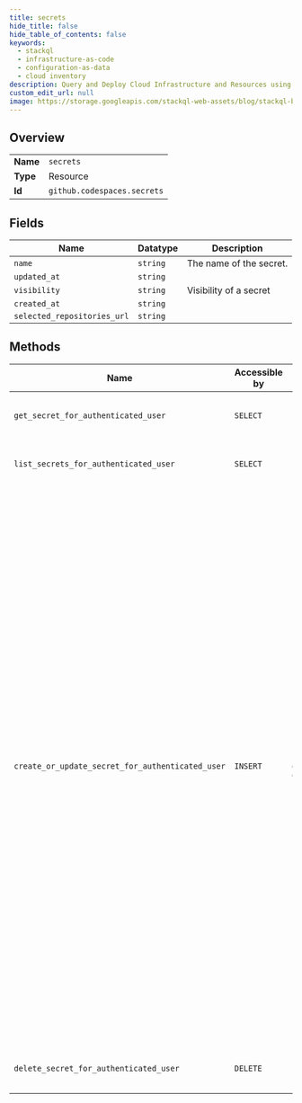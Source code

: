 ```yaml
---
title: secrets
hide_title: false
hide_table_of_contents: false
keywords:
  - stackql
  - infrastructure-as-code
  - configuration-as-data
  - cloud inventory
description: Query and Deploy Cloud Infrastructure and Resources using SQL
custom_edit_url: null
image: https://storage.googleapis.com/stackql-web-assets/blog/stackql-blog-post-featured-image.png
---
```

  
    

## Overview
<table><tbody>
<tr><td><b>Name</b></td><td><code>secrets</code></td></tr>
<tr><td><b>Type</b></td><td>Resource</td></tr>
<tr><td><b>Id</b></td><td><code>github.codespaces.secrets</code></td></tr>
</tbody></table>

## Fields
| Name | Datatype | Description |
| ---- | -------- | ----------- |
| `name` | `string` | The name of the secret. |
| `updated_at` | `string` |  |
| `visibility` | `string` | Visibility of a secret |
| `created_at` | `string` |  |
| `selected_repositories_url` | `string` |  |
## Methods
| Name | Accessible by | Required Params | Description |
| ---- | ------------- | --------------- | ----------- |
| `get_secret_for_authenticated_user` | `SELECT` | `secret_name` | Gets a secret available to a user's codespaces without revealing its encrypted value.<br />You must authenticate using an access token with the `user` or `read:user` scope to use this endpoint. User must have Codespaces access to use this endpoint. |
| `list_secrets_for_authenticated_user` | `SELECT` |  | Lists all secrets available for a user's Codespaces without revealing their<br />encrypted values.<br />You must authenticate using an access token with the `user` or `read:user` scope to use this endpoint. User must have Codespaces access to use this endpoint. |
| `create_or_update_secret_for_authenticated_user` | `INSERT` | `secret_name, data__encrypted_value, data__key_id` | Creates or updates a secret for a user's codespace with an encrypted value. Encrypt your secret using<br />[LibSodium](https://libsodium.gitbook.io/doc/bindings_for_other_languages). You must authenticate using an access token with the `user` scope to use this endpoint. User must also have Codespaces access to use this endpoint.<br /><br />#### Example encrypting a secret using Node.js<br /><br />Encrypt your secret using the [tweetsodium](https://github.com/github/tweetsodium) library.<br /><br />```<br />const sodium = require('tweetsodium');<br /><br />const key = "base64-encoded-public-key";<br />const value = "plain-text-secret";<br /><br />// Convert the message and key to Uint8Array's (Buffer implements that interface)<br />const messageBytes = Buffer.from(value);<br />const keyBytes = Buffer.from(key, 'base64');<br /><br />// Encrypt using LibSodium.<br />const encryptedBytes = sodium.seal(messageBytes, keyBytes);<br /><br />// Base64 the encrypted secret<br />const encrypted = Buffer.from(encryptedBytes).toString('base64');<br /><br />console.log(encrypted);<br />```<br /><br /><br />#### Example encrypting a secret using Python<br /><br />Encrypt your secret using [pynacl](https://pynacl.readthedocs.io/en/latest/public/#nacl-public-sealedbox) with Python 3.<br /><br />```<br />from base64 import b64encode<br />from nacl import encoding, public<br /><br />def encrypt(public_key: str, secret_value: str) -&#x7D; str:<br />  """Encrypt a Unicode string using the public key."""<br />  public_key = public.PublicKey(public_key.encode("utf-8"), encoding.Base64Encoder())<br />  sealed_box = public.SealedBox(public_key)<br />  encrypted = sealed_box.encrypt(secret_value.encode("utf-8"))<br />  return b64encode(encrypted).decode("utf-8")<br />```<br /><br />#### Example encrypting a secret using C#<br /><br />Encrypt your secret using the [Sodium.Core](https://www.nuget.org/packages/Sodium.Core/) package.<br /><br />```<br />var secretValue = System.Text.Encoding.UTF8.GetBytes("mySecret");<br />var publicKey = Convert.FromBase64String("2Sg8iYjAxxmI2LvUXpJjkYrMxURPc8r+dB7TJyvvcCU=");<br /><br />var sealedPublicKeyBox = Sodium.SealedPublicKeyBox.Create(secretValue, publicKey);<br /><br />Console.WriteLine(Convert.ToBase64String(sealedPublicKeyBox));<br />```<br /><br />#### Example encrypting a secret using Ruby<br /><br />Encrypt your secret using the [rbnacl](https://github.com/RubyCrypto/rbnacl) gem.<br /><br />```ruby<br />require "rbnacl"<br />require "base64"<br /><br />key = Base64.decode64("+ZYvJDZMHUfBkJdyq5Zm9SKqeuBQ4sj+6sfjlH4CgG0=")<br />public_key = RbNaCl::PublicKey.new(key)<br /><br />box = RbNaCl::Boxes::Sealed.from_public_key(public_key)<br />encrypted_secret = box.encrypt("my_secret")<br /><br /># Print the base64 encoded secret<br />puts Base64.strict_encode64(encrypted_secret)<br />``` |
| `delete_secret_for_authenticated_user` | `DELETE` | `secret_name` | Deletes a secret from a user's codespaces using the secret name. Deleting the secret will remove access from all codespaces that were allowed to access the secret. You must authenticate using an access token with the `user` scope to use this endpoint. User must have Codespaces access to use this endpoint. |
